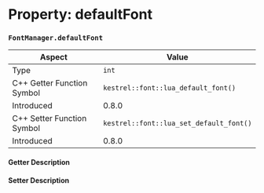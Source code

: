 
# Property: defaultFont
### `FontManager.defaultFont`

| Aspect | Value |
| --- | --- |
| Type | `int` |
| C++ Getter Function Symbol | `kestrel::font::lua_default_font()` |
| Introduced | 0.8.0 |
| C++ Setter Function Symbol | `kestrel::font::lua_set_default_font()` |
| Introduced | 0.8.0 |

#### Getter Description

#### Setter Description


